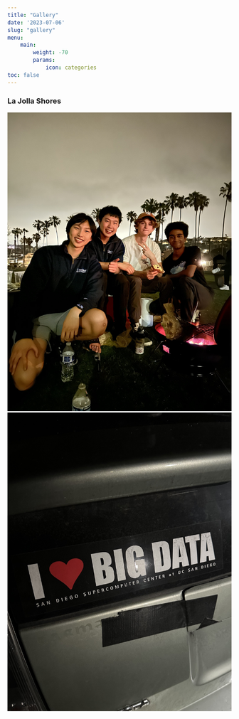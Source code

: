 ```yaml
---
title: "Gallery"
date: '2023-07-06'
slug: "gallery"
menu:
    main:
        weight: -70
        params: 
            icon: categories
toc: false
---
```


### La Jolla Shores
![](group.jpg)
![](data.jpg)
